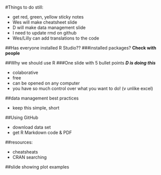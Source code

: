 #Things to do still:
* get red, green, yellow sticky notes
* Wes will make cheatsheet slide
* D will make data management slide
* I need to update rmd on github
* Wes/Lilly can add translations to the code 

##Has everyone installed R Studio??
###installed packages?
**Check with people**


##Why we should use R
###One slide with 5 bullet points
**_D is doing this_**

* colaborative
* free
* can be opened on any computer
* you have so much control over what you want to do! (v unlike excel)

##data management best practices
* keep this simple, short


##Using GitHub
* download data set
* get R Markdown code & PDF

##resources:
* cheatsheats
* CRAN searching

##slide showing plot examples
